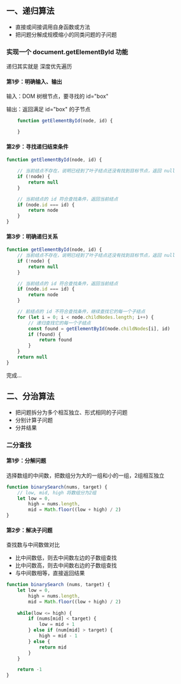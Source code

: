 ## 一、递归算法

- 直接或间接调用自身函数或方法
- 把问题分解成规模缩小的同类问题的子问题

### 实现一个 document.getElementById 功能

递归其实就是 深度优先遍历

#### 第1步：明确输入、输出

输入：DOM 树根节点，要寻找的 id="box"

输出：返回满足 id="box" 的子节点

```js
    function getElementById(node, id) {

    }
```

#### 第2步：寻找递归结束条件

```js
function getElementById(node, id) {

    // 当前结点不存在，说明已经到了叶子结点还没有找到目标节点，返回 null
    if (!node) {
        return null
    }

    // 当前结点的 id 符合查找条件，返回当前结点
    if (node.id === id) {
        return node
    }
}
```

#### 第3步：明确递归关系

```js
function getElementById(node, id) {
    // 当前结点不存在，说明已经到了叶子结点还没有找到目标节点，返回 null
    if (!node) {
        return null
    }

    // 当前结点的 id 符合查找条件，返回当前结点
    if (node.id === id) {
        return node
    }

    // 前结点的 id 不符合查找条件，继续查找它的每一个子结点
    for (let i = 0; i < node.childNodes.length; i++) {
        // 递归查找它的每一个子结点
        const found = getElementById(node.childNodes[i], id)
        if (found) {
            return found
        }
    }
    return null
}

```

完成...

## 二、分治算法

- 把问题拆分为多个相互独立、形式相同的子问题
- 分别计算子问题
- 分并结果

### 二分查找

#### 第1步：分解问题

选择数组的中间数，把数组分为大的一组和小的一组，2组相互独立

```js
function binarySearch(nums, target) {
    // low, mid, high 将数组分为2组
    let low = 0,
        high = nums.length,
        mid = Math.floor((low + high) / 2)
}
```

#### 第2步：解决子问题

查找数与中间数做对比

- 比中间数低，则去中间数左边的子数组查找
- 比中问数高，则去中间数右边的子数组查找
- 与中间数相等，直接返回结果

```js
function binarySearch (nums, target) {
    let low = 0,
        high = nums.length,
        mid = Math.floor((low + high) / 2)
        
    while(low <= high) {
        if (nums[mid] < target) {
            low = mid + 1
        } else if (num[mid] > target) {
            high = mid - 1
        } else {
            return mid
        }
    }

    return -1
}
```






